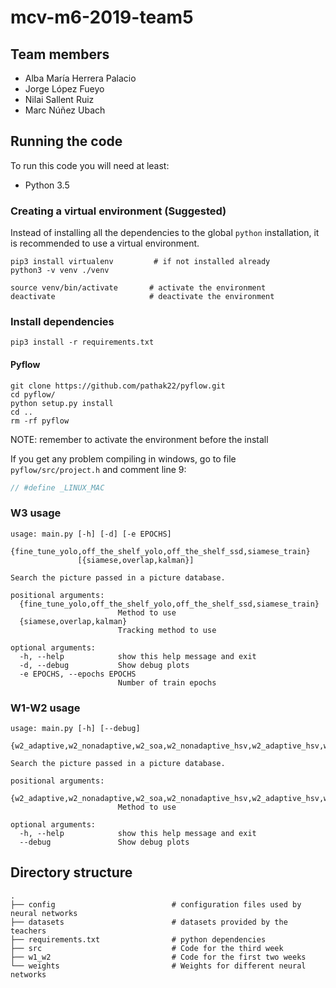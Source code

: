# mcv-m6-2019-team5

## Team members

- Alba María Herrera Palacio
- Jorge López Fueyo
- Nilai Sallent Ruiz
- Marc Núñez Ubach

## Running the code

To run this code you will need at least:

- Python 3.5

### Creating a virtual environment (Suggested)

Instead of installing all the dependencies to the global `python` installation, 
it is recommended to use a virtual environment.


```
pip3 install virtualenv         # if not installed already
python3 -v venv ./venv

source venv/bin/activate       # activate the environment
deactivate                     # deactivate the environment
```

### Install dependencies

```
pip3 install -r requirements.txt
```

#### Pyflow

```
git clone https://github.com/pathak22/pyflow.git
cd pyflow/
python setup.py install
cd ..
rm -rf pyflow
```

NOTE: remember to activate the environment before the install

If you get any problem compiling in windows, go to file `pyflow/src/project.h` and comment line 9: 

```c++
// #define _LINUX_MAC
```

### W3 usage

```
usage: main.py [-h] [-d] [-e EPOCHS]
               {fine_tune_yolo,off_the_shelf_yolo,off_the_shelf_ssd,siamese_train}
               [{siamese,overlap,kalman}]

Search the picture passed in a picture database.

positional arguments:
  {fine_tune_yolo,off_the_shelf_yolo,off_the_shelf_ssd,siamese_train}
                        Method to use
  {siamese,overlap,kalman}
                        Tracking method to use

optional arguments:
  -h, --help            show this help message and exit
  -d, --debug           Show debug plots
  -e EPOCHS, --epochs EPOCHS
                        Number of train epochs

```

### W1-W2 usage

```
usage: main.py [-h] [--debug]
               {w2_adaptive,w2_nonadaptive,w2_soa,w2_nonadaptive_hsv,w2_adaptive_hsv,w2_soa_mod}

Search the picture passed in a picture database.

positional arguments:
  {w2_adaptive,w2_nonadaptive,w2_soa,w2_nonadaptive_hsv,w2_adaptive_hsv,w2_soa_mod}
                        Method to use

optional arguments:
  -h, --help            show this help message and exit
  --debug               Show debug plots
```

## Directory structure

```
.
├── config                          # configuration files used by neural networks
├── datasets                        # datasets provided by the teachers
├── requirements.txt                # python dependencies
├── src                             # Code for the third week
├── w1_w2                           # Code for the first two weeks
└── weights                         # Weights for different neural networks

```